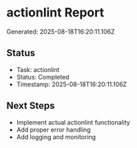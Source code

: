 # actionlint Report

Generated: 2025-08-18T16:20:11.106Z

## Status
- Task: actionlint
- Status: Completed
- Timestamp: 2025-08-18T16:20:11.106Z

## Next Steps
- Implement actual actionlint functionality
- Add proper error handling
- Add logging and monitoring

